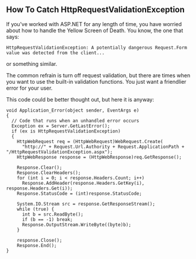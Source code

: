 How To Catch HttpRequestValidationException
---

If you've worked with ASP.NET for any length of time, you have worried about how to handle the Yellow Screen of Death. You know, the one that says:

	HttpRequestValidationException: A potentially dangerous Request.Form value was detected from the client...

or something similar.

The common refrain is turn off request validation, but there are times when you want to use the built-in validation functions. You just want a friendlier error for your user.

This code could be better thought out, but here it is anyway:

	void Application_Error(object sender, EventArgs e) 
	{ 
	  // Code that runs when an unhandled error occurs
	  Exception ex = Server.GetLastError();
	  if (ex is HttpRequestValidationException)
	  {
	    HttpWebRequest req = (HttpWebRequest)WebRequest.Create(
	      "http://" + Request.Url.Authority + Request.ApplicationPath + "/HttpRequestValidationException.aspx");
	    HttpWebResponse response = (HttpWebResponse)req.GetResponse();
	
	    Response.Clear();
	    Response.ClearHeaders();
	    for (int i = 0; i < response.Headers.Count; i++)
	      Response.AddHeader(response.Headers.GetKey(i), response.Headers.Get(i));
	    Response.StatusCode = (int)response.StatusCode;
	
	    System.IO.Stream src = response.GetResponseStream();
	    while (true) {
	      int b = src.ReadByte();
	      if (b == -1) break;
	      Response.OutputStream.WriteByte((byte)b);
	    }
	
	    response.Close();
	    Response.End(); 
	}